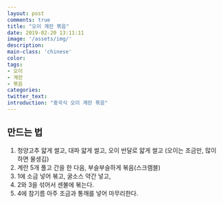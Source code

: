 ```yaml
---
layout: post
comments: true
title: "오이 계란 볶음"
date: 2019-02-20 13:11:11
image: '/assets/img/'
description:
main-class: 'chinese'
color:
tags:
- 오이
- 계란
- 볶음
categories:
twitter_text:
introduction: "중국식 오이 계란 볶음"
---
```


## 만드는 법

1. 청양고추 얇게 썰고, 대파 얇게 썰고, 오이 반달로 얇게 썰고 (오이는 조금만, 많이 하면 물생김)
2. 계란 5개 풀고 간을 한 다음, 부슬부슬하게 볶음(스크램블)
3. 1에 소금 넣어 볶고, 굴소스 약간 넣고,
4. 2와 3을 섞어서 센불에 볶는다.
5. 4에 참기름 아주 조금과 통깨를 넣어 마무리한다.
